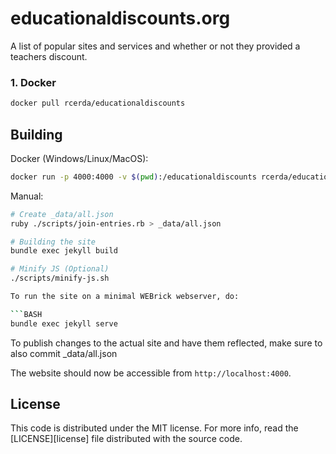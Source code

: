 # educationaldiscounts.org

A list of popular sites and services and whether or not they provided a teachers discount.

### 1. Docker

```BASH
docker pull rcerda/educationaldiscounts
```

## Building 

Docker (Windows/Linux/MacOS):

```BASH
docker run -p 4000:4000 -v $(pwd):/educationaldiscounts rcerda/educationaldiscounts
```

Manual:

```bash
# Create _data/all.json
ruby ./scripts/join-entries.rb > _data/all.json

# Building the site
bundle exec jekyll build

# Minify JS (Optional)
./scripts/minify-js.sh

To run the site on a minimal WEBrick webserver, do:

```BASH
bundle exec jekyll serve
```
To publish changes to the actual site and have them reflected, make sure to also commit _data/all.json

The website should now be accessible from `http://localhost:4000`.

## License

This code is distributed under the MIT license. For more info, read the
[LICENSE][license] file distributed with the source code.

